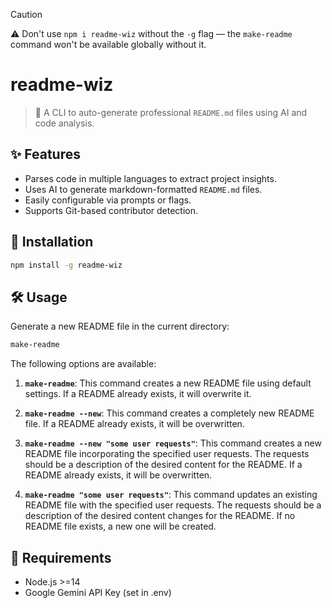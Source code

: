 > [!CAUTION]
> ⚠️ Don't use `npm i readme-wiz` without the `-g` flag — the `make-readme` command won't be available globally without it.

# readme-wiz

> 🧙 A CLI to auto-generate professional `README.md` files using AI and code analysis.

## ✨ Features

- Parses code in multiple languages to extract project insights.
- Uses AI to generate markdown-formatted `README.md` files.
- Easily configurable via prompts or flags.
- Supports Git-based contributor detection.

## 🚀 Installation

```bash
npm install -g readme-wiz
```

## 🛠️ Usage

Generate a new README file in the current directory:

```bash
make-readme
```

The following options are available:

1. **`make-readme`**: This command creates a new README file using default settings. If a README already exists, it will overwrite it.

2. **`make-readme --new`**: This command creates a completely new README file. If a README already exists, it will be overwritten.

3. **`make-readme --new "some user requests"`**: This command creates a new README file incorporating the specified user requests. The requests should be a description of the desired content for the README. If a README already exists, it will be overwritten.

4. **`make-readme "some user requests"`**: This command updates an existing README file with the specified user requests. The requests should be a description of the desired content changes for the README. If no README file exists, a new one will be created.

## 🧪 Requirements

- Node.js >=14
- Google Gemini API Key (set in .env)

